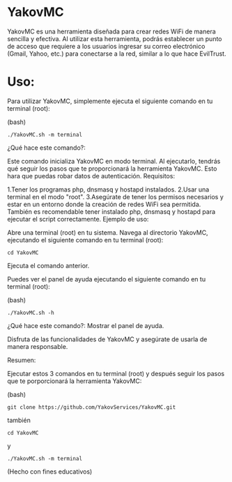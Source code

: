 # YakovMC

YakovMC es una herramienta diseñada para crear redes WiFi de manera sencilla y efectiva. Al utilizar esta herramienta, podrás establecer un punto de acceso que requiere a los usuarios ingresar su correo electrónico (Gmail, Yahoo, etc.) para conectarse a la red, similar a lo que hace EvilTrust.

# Uso:

Para utilizar YakovMC, simplemente ejecuta el siguiente comando en tu terminal (root):

  (bash)
  
    ./YakovMC.sh -m terminal

¿Qué hace este comando?:

Este comando inicializa YakovMC en modo terminal. Al ejecutarlo, tendrás qué seguir los pasos que te proporcionará la herramienta YakovMC. Esto hara que puedas robar datos de autenticación.
Requisitos:

1.Tener los programas php, dnsmasq y hostapd instalados.
2.Usar una terminal en el modo "root".
3.Asegúrate de tener los permisos necesarios y estar en un entorno donde la creación de redes WiFi sea permitida. También es recomendable tener instalado php, dnsmasq y hostapd para ejecutar el script correctamente.
Ejemplo de uso:

Abre una terminal (root) en tu sistema.
Navega al directorio YakovMC, ejecutando el siguiente comando en tu terminal (root):

    cd YakovMC

Ejecuta el comando anterior.


Puedes ver el panel de ayuda ejecutando el siguiente comando en tu terminal (root):

  (bash)

    ./YakovMC.sh -h

¿Qué hace este comando?:
Mostrar el panel de ayuda.





Disfruta de las funcionalidades de YakovMC y asegúrate de usarla de manera responsable.











Resumen:

Ejecutar estos 3 comandos en tu terminal (root) y después seguir los pasos que te porporcionará  la herramienta YakovMC:

(bash)


    git clone https://github.com/YakovServices/YakovMC.git
    
también

    cd YakovMC

y

    ./YakovMC.sh -m terminal


(Hecho con fines educativos)
